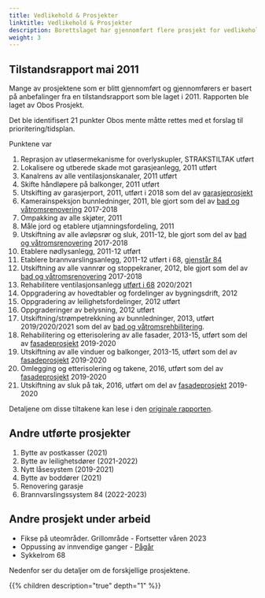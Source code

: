 ```yaml
---
title: Vedlikehold & Prosjekter
linktitle: Vedlikehold & Prosjekter
description: Borettslaget har gjennomført flere prosjekt for vedlikehold av borettslaget og har andre under planlegging eller utføring. Denne artikkelen gir oversikt over de forskjellige prosjektene og tilstanden.
weight: 3
---
```


## Tilstandsrapport mai 2011

Mange av prosjektene som er blitt gjennomført og gjennomførers er basert på anbefalinger fra en tilstandsrapport som ble laget i 2011. Rapporten ble laget av Obos Prosjekt.

Det ble identifisert 21 punkter Obos mente måtte rettes med et forslag til prioritering/tidsplan.

Punktene var

1. Reprasjon av utløsermekanisme for overlyskupler, STRAKSTILTAK utført
2. Lokalisere og utberede skade mot garasjeanlegg, 2011 utført
3. Kanalrens av alle ventilasjonskanaler, 2011 utført
4. Skifte håndløpere på balkonger, 2011 utført
5. Utskifting av garasjerport, 2011, utført i 2018 som del av [garasjeprosjekt](garage)
6. Kamerainspeksjon bunnledninger, 2011, ble gjort som del av [bad og våtromsrenovering](bath) 2017-2018
7. Ompakking av alle skjøter, 2011
8. Måle jord og etablere utjamningsfordeling, 2011
9. Utskiftning av alle avløpsrør og sluk, 2011-12, ble gjort som del av [bad og våtromsrenovering](bath) 2017-2018
10. Etablere nødlysanlegg, 2011-12 utført
11. Etablere brannvarslingsanlegg, 2011-12 utført i 68, [gjenstår 84](firesystem84)
12. Utskiftning av alle vannrør og stoppekraner, 2012, ble gjort som del av [bad og våtromsrenovering](bath) 2017-2018
13. Rehabilitere ventilasjonsanlegg [utført i 68](ventilationsystem6884) 2020/2021
14. Oppgradering av hovedtabler og fordelinger av bygningsdrift, 2012
15. Oppgradering av leilighetsfordelinger, 2012 utført
16. Oppgraderinger av belysning, 2012 utført
17. Utskiftning/strømpetrekkning av bunnledninger, 2013, utført 2019/2020/2021 som del av [bad og våtromsrehbilitering](bath).
18. Rehabilitering og etterisolering av alle fasader, 2013-15,  utført som del av [fasadeprosjekt](facade) 2019-2020
19. Utskiftning av alle vinduer og balkonger, 2013-15, utført som del av [fasadeprosjekt](facade) 2019-2020
20. Omlegging og etterisolering og takene, 2016, utført som del av [fasadeprosjekt](facade) 2019-2020
21. Utskiftning av sluk på tak, 2016, utført om del av [fasadeprosjekt](facade) 2019-2020

Detaljene om disse tiltakene kan lese i den [originale rapporten](tilstandsrapport2011.pdf).

## Andre utførte prosjekter

1. Bytte av postkasser (2021)
2. Bytte av leilighetsdører (2021-2022)
3. Nytt låsesystem (2019-2021)
4. Bytte av boddører (2021)
5. Renovering garasje
6. Brannvarslingssystem 84 (2022-2023)

## Andre prosjekt under arbeid

- Fikse på uteområder. Grillområde - Fortsetter våren 2023
- Oppussing av innvendige ganger - [Pågår](hallways)
- Sykkelrom 68

Nedenfor ser du detaljer om de forskjellige prosjektene.

{{% children description="true" depth="1" %}}
